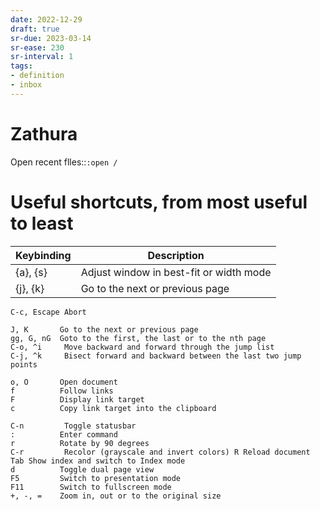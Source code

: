 ```yaml
---
date: 2022-12-29
draft: true
sr-due: 2023-03-14
sr-ease: 230
sr-interval: 1
tags:
- definition
- inbox
---
```


# Zathura

Open recent flles::`:open /`

# Useful shortcuts, from most useful to least

| Keybinding | Description |
|------------|-------------|
| {a}, {s}     |  Adjust window in best-fit or width mode |
| {j}, {k}     |  Go to the next or previous page |

```
C-c, Escape Abort

J, K       Go to the next or previous page
gg, G, nG  Goto to the first, the last or to the nth page
C-o, ^i     Move backward and forward through the jump list
C-j, ^k     Bisect forward and backward between the last two jump points

o, O       Open document
f          Follow links
F          Display link target
c          Copy link target into the clipboard

C-n         Toggle statusbar
:          Enter command
r          Rotate by 90 degrees
C-r         Recolor (grayscale and invert colors) R Reload document Tab Show index and switch to Index mode
d          Toggle dual page view
F5         Switch to presentation mode
F11        Switch to fullscreen mode
+, -, =    Zoom in, out or to the original size
```